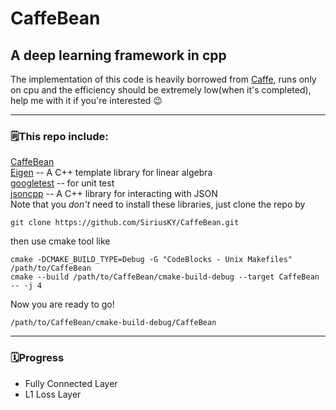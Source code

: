 # CaffeBean
## A deep learning framework in cpp
The implementation of this code is heavily borrowed from [Caffe](https://github.com/BVLC/caffe), runs only on cpu and the efficiency should be extremely low(when it's completed), help me with it if you're interested 😉 
***
### 🗒This repo include:  
[CaffeBean](https://github.com/SiriusKY/CaffeBean)  
[Eigen](http://eigen.tuxfamily.org/index.php?title=Main_Page) -- A C++ template library for linear algebra  
[googletest](https://github.com/google/googletest/tree/master/googletest) -- for unit test  
[jsoncpp](https://github.com/open-source-parsers/jsoncpp) -- A C++ library for interacting with JSON  
Note that you *don't* need to install these libraries, just clone the repo by  
```Shell
git clone https://github.com/SiriusKY/CaffeBean.git
```
then use cmake tool like
```
cmake -DCMAKE_BUILD_TYPE=Debug -G "CodeBlocks - Unix Makefiles" /path/to/CaffeBean
cmake --build /path/to/CaffeBean/cmake-build-debug --target CaffeBean -- -j 4
```
Now you are ready to go!
```
/path/to/CaffeBean/cmake-build-debug/CaffeBean
```
***
### 🗓Progress
* Fully Connected Layer  
* L1 Loss Layer